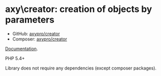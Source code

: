 # axy\creator: creation of objects by parameters

* GitHub: [axypro/creator](https://github.com/axypro/creator)
* Composer: [axypro/creator](https://packagist.org/packages/axy/creator)

[Documentation](https://github.com/axypro/creator/blob/master/doc/README.md).

PHP 5.4+

Library does not require any dependencies (except composer packages).
